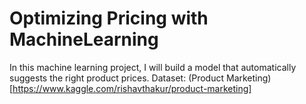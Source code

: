 # Optimizing Pricing with MachineLearning

In this machine learning project, I will build a model that automatically suggests the right product prices. 
Dataset: (Product Marketing)[https://www.kaggle.com/rishavthakur/product-marketing]
